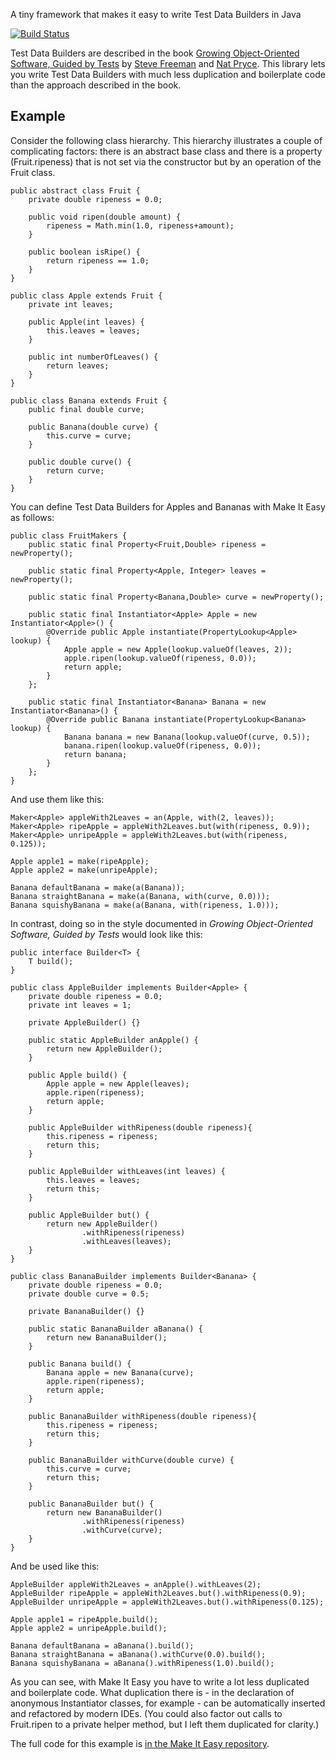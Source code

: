 A tiny framework that makes it easy to write Test Data Builders in Java

[![Build Status](https://travis-ci.org/npryce/make-it-easy.svg?branch=master)](https://travis-ci.org/npryce/make-it-easy)

Test Data Builders are described in the book [Growing Object-Oriented Software, Guided by Tests](http://www.growing-object-oriented-software.com) by [Steve Freeman](http://www.m3p.co.uk) and [Nat Pryce](http://www.natpryce.com).  This library lets you write Test Data Builders with much less duplication and boilerplate code than the approach described in the book.

## Example ##

Consider the following class hierarchy. This hierarchy illustrates a couple of complicating factors: there is an abstract base class and there is a property (Fruit.ripeness) that is not set via the constructor but by an operation of the Fruit class.


```
public abstract class Fruit {
    private double ripeness = 0.0;

    public void ripen(double amount) {
        ripeness = Math.min(1.0, ripeness+amount);
    }

    public boolean isRipe() {
        return ripeness == 1.0;
    }
}

public class Apple extends Fruit {
    private int leaves;

    public Apple(int leaves) {
        this.leaves = leaves;
    }

    public int numberOfLeaves() {
        return leaves;
    }
}

public class Banana extends Fruit {
    public final double curve;

    public Banana(double curve) {
        this.curve = curve;
    }

    public double curve() {
        return curve;
    }
}
```

You can define Test Data Builders for Apples and Bananas with Make It Easy as follows:

```
public class FruitMakers {
    public static final Property<Fruit,Double> ripeness = newProperty();

    public static final Property<Apple, Integer> leaves = newProperty();

    public static final Property<Banana,Double> curve = newProperty();

    public static final Instantiator<Apple> Apple = new Instantiator<Apple>() {
        @Override public Apple instantiate(PropertyLookup<Apple> lookup) {
            Apple apple = new Apple(lookup.valueOf(leaves, 2));
            apple.ripen(lookup.valueOf(ripeness, 0.0));
            return apple;
        }
    };

    public static final Instantiator<Banana> Banana = new Instantiator<Banana>() {
        @Override public Banana instantiate(PropertyLookup<Banana> lookup) {
            Banana banana = new Banana(lookup.valueOf(curve, 0.5));
            banana.ripen(lookup.valueOf(ripeness, 0.0));
            return banana;
        }
    };
}
```

And use them like this:

```
Maker<Apple> appleWith2Leaves = an(Apple, with(2, leaves));
Maker<Apple> ripeApple = appleWith2Leaves.but(with(ripeness, 0.9));
Maker<Apple> unripeApple = appleWith2Leaves.but(with(ripeness, 0.125));
        
Apple apple1 = make(ripeApple);
Apple apple2 = make(unripeApple);
        
Banana defaultBanana = make(a(Banana));
Banana straightBanana = make(a(Banana, with(curve, 0.0)));
Banana squishyBanana = make(a(Banana, with(ripeness, 1.0)));
```

In contrast, doing so in the style documented in _Growing Object-Oriented Software, Guided by Tests_ would look like this:

```
public interface Builder<T> {
    T build();
}

public class AppleBuilder implements Builder<Apple> {
    private double ripeness = 0.0;
    private int leaves = 1;

    private AppleBuilder() {}

    public static AppleBuilder anApple() {
        return new AppleBuilder();
    }

    public Apple build() {
        Apple apple = new Apple(leaves);
        apple.ripen(ripeness);
        return apple;
    }

    public AppleBuilder withRipeness(double ripeness){
        this.ripeness = ripeness;
        return this;
    }

    public AppleBuilder withLeaves(int leaves) {
        this.leaves = leaves;
        return this;
    }

    public AppleBuilder but() {
        return new AppleBuilder()
                .withRipeness(ripeness)
                .withLeaves(leaves);
    }
}

public class BananaBuilder implements Builder<Banana> {
    private double ripeness = 0.0;
    private double curve = 0.5;

    private BananaBuilder() {}

    public static BananaBuilder aBanana() {
        return new BananaBuilder();
    }

    public Banana build() {
        Banana apple = new Banana(curve);
        apple.ripen(ripeness);
        return apple;
    }

    public BananaBuilder withRipeness(double ripeness){
        this.ripeness = ripeness;
        return this;
    }

    public BananaBuilder withCurve(double curve) {
        this.curve = curve;
        return this;
    }
    
    public BananaBuilder but() {
        return new BananaBuilder()
                .withRipeness(ripeness)
                .withCurve(curve);
    }
}
```

And be used like this:

```
AppleBuilder appleWith2Leaves = anApple().withLeaves(2);
AppleBuilder ripeApple = appleWith2Leaves.but().withRipeness(0.9);
AppleBuilder unripeApple = appleWith2Leaves.but().withRipeness(0.125);
        
Apple apple1 = ripeApple.build();
Apple apple2 = unripeApple.build();

Banana defaultBanana = aBanana().build();
Banana straightBanana = aBanana().withCurve(0.0).build();
Banana squishyBanana = aBanana().withRipeness(1.0).build();
```

As you can see, with Make It Easy you have to write a lot less duplicated and boilerplate code.  What duplication there is - in the declaration of anonymous Instantiator classes, for example - can be automatically inserted and refactored by modern IDEs.  (You could also factor out calls to Fruit.ripen to a private helper method, but I left them duplicated for clarity.)

The full code for this example is [in the Make It Easy repository](src/test/java/example/fruit).
